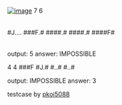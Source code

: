 [![image](https://github.com/wow2658/CodingTest/assets/34699039/18e16444-9859-468b-9062-85827db9a3be)](https://www.acmicpc.net/problem/4179)
7 6
######
#J....
###F.#
####.#
####.#
####F#
######

output: 5
answer: IMPOSSIBLE

4 4
###F
#J.#
#..#
#..#

output: IMPOSSIBLE
answer: 3

testcase by [pkoi5088]( https://www.acmicpc.net/board/view/94259)


